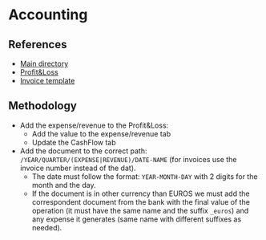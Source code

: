 # Accounting

## References

* [Main directory](https://drive.google.com/drive/folders/1duD2tkjRHr9-YU8_3xrbmgWdkf2pKOwl)
* [Profit&Loss](https://docs.google.com/spreadsheets/d/17Nk7NtVdp5GLTswFFZLzLLYT2xjTERUBE5VKMp0TTiY)
* [Invoice template](https://docs.google.com/spreadsheets/d/1N7JO-cCj29c9RMB8OjDiEbaF9DdrWPDd4-v_YH6AfEY)

## Methodology

* Add the expense/revenue to the Profit&Loss:
	* Add the value to the expense/revenue tab
	* Update the CashFlow tab
* Add the document to the correct path: `/YEAR/QUARTER/(EXPENSE|REVENUE)/DATE-NAME` (for invoices use the invoice number instead of the dat).
	* The date must follow the format: `YEAR-MONTH-DAY` with 2 digits for the month and the day.
	* If the document is in other currency than EUROS we must add the correspondent document from the bank with the final value of the operation (it must have the same name and the suffix `_euros`) and any expense it generates (same name with different suffixes as needed). 
